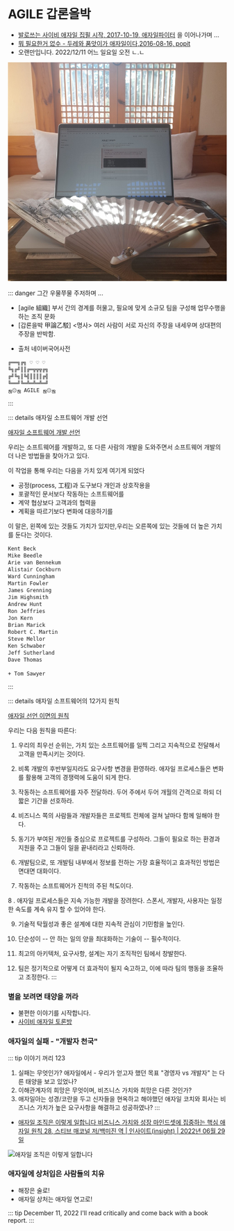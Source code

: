 # AGILE 갑론을박
- [발로쓰는 사이비 애자일 집필 시작, 2017-10-19, 애자일파이터](https://agile-fighter.github.io/2017/10/19/first/) 을 이어나가며 ...
- [뭐 필요한거 없수 - 두레와 품앗이가 애자일이다,2016-08-16, popit](https://www.popit.kr/%eb%ad%90-%ed%95%84%ec%9a%94%ed%95%9c%ea%b1%b0-%ec%97%86%ec%88%98-%ec%95%a0%ec%9e%90%ec%9d%bc-%ec%84%b1%ea%b3%b5-%ec%b2%99%eb%8f%84/)
- 오랜만입니다. 2022/12/11 어느 일요일 오전 ㄴ.ㄴ

![애자일 사랑방](../../../images/agile/agile-sarangbang.jpeg)

::: danger 그간 우물쭈물 주저하며 ...
- [agile 組織] 부서 간의 경계를 허물고, 필요에 맞게 소규모 팀을 구성해 업무수행을 하는 조직 문화
- [갑론을박 甲論乙駁] <명사> 여러 사람이 서로 자신의 주장을 내세우며 상대편의 주장을 반박함.

* 출처 네이버국어사전
``` LOVE
╔══╗╔╗ ♡ ♡ ♡
╚╗╔╝║║╔═╦╦╦╔╗
╔╝╚╗║╚╣║║║║╔╣
╚══╝╚═╩═╩═╩═╝
ஜ۞ஜ AGILE ஜ۞ஜ
```
:::

::: details 애자일 소프트웨어 개발 선언

[애자일 소프트웨어 개발 선언](https://agilemanifesto.org/iso/ko/manifesto.html)

우리는 소프트웨어를 개발하고, 또 다른 사람의 개발을
도와주면서 소프트웨어 개발의 더 나은 방법들을 찾아가고
있다. 

이 작업을 통해 우리는 다음을 가치 있게 여기게 되었다

- 공정(process, 工程)과 도구보다 개인과 상호작용을
- 포괄적인 문서보다 작동하는 소프트웨어를
- 계약 협상보다 고객과의 협력을
- 계획을 따르기보다 변화에 대응하기를

이 말은, 왼쪽에 있는 것들도 가치가 있지만,우리는 오른쪽에 있는 것들에 더 높은 가치를 둔다는 것이다.

``` agile
Kent Beck
Mike Beedle
Arie van Bennekum
Alistair Cockburn
Ward Cunningham
Martin Fowler
James Grenning
Jim Highsmith
Andrew Hunt
Ron Jeffries
Jon Kern
Brian Marick
Robert C. Martin
Steve Mellor
Ken Schwaber
Jeff Sutherland
Dave Thomas

+ Tom Sawyer
```
:::

::: details 애자일 소프트웨어의 12가지 원칙

[애자일 선언 이면의 원칙](https://agilemanifesto.org/iso/ko/principles.html)

우리는 다음 원칙을 따른다:

1. 우리의 최우선 순위는, 가치 있는 소프트웨어를 일찍 그리고 지속적으로 전달해서 고객을 만족시키는 것이다.

2. 비록 개발의 후반부일지라도 요구사항 변경을 환영하라. 애자일 프로세스들은 변화를 활용해 고객의 경쟁력에 도움이 되게 한다.

3. 작동하는 소프트웨어를 자주 전달하라. 두어 주에서 두어 개월의 간격으로 하되 더 짧은 기간을 선호하라.

4. 비즈니스 쪽의 사람들과 개발자들은 프로젝트 전체에 걸쳐 날마다 함께 일해야 한다.

5. 동기가 부여된 개인들 중심으로 프로젝트를 구성하라. 그들이 필요로 하는 환경과 지원을 주고 그들이 일을 끝내리라고 신뢰하라.

6. 개발팀으로, 또 개발팀 내부에서 정보를 전하는 가장 효율적이고 효과적인 방법은 면대면 대화이다.

7. 작동하는 소프트웨어가 진척의 주된 척도이다.

8 . 애자일 프로세스들은 지속 가능한 개발을 장려한다. 스폰서, 개발자, 사용자는 일정한 속도를 계속 유지 할 수 있어야 한다.

9. 기술적 탁월성과 좋은 설계에 대한 지속적 관심이 기민함을 높인다.

10. 단순성이 -- 안 하는 일의 양을 최대화하는 기술이 -- 필수적이다.

11. 최고의 아키텍처, 요구사항, 설계는 자기 조직적인 팀에서 창발한다.

12. 팀은 정기적으로 어떻게 더 효과적이 될지 숙고하고, 이에 따라 팀의 행동을 조율하고 조정한다.
:::

### 별을 보려면 태양을 꺼라
- 불편한 이야기를 시작합니다.
- [사이비 애자일 토론방](https://github.com/log-diginori/log-diginori.github.io/discussions/23)

### 애자일의 실패 - "개발자 천국"
::: tip 이야기 꺼리 123
1. 실패는 무엇인가? 애자일에서 - 우리가 얻고자 했던 목표 "경영자 vs 개발자" 는 다른 태양을 보고 있었나?
2. 이해관계자의 희망은 무엇이며, 비즈니스 가치와 희망은 다른 것인가?
3. 애자일아는 성경/코란을 두고 신자들을 현옥하고 해야했던 애자일 코치와 회사는 비즈니스 가치가 높은 요구사항을 해결하고 성공하였나?
:::
- [애자일 조직은 이렇게 일합니다 비즈니스 가치와 성장 마인드셋에 집중하는 핵심 애자일 원칙 28, 스티브 매코널 저/백미진 역 | 인사이트(insight) | 2022년 06월 29일](http://www.yes24.com/product/goods/110282214?fbclid=IwAR3N963muS9ERSDoiXKaZ1436hjX7AW8z9h6U4zDbMMW7QKy-C-WWujMBsQ)

![애자일 조직은 이렇게 일합니다](http://image.yes24.com/goods/110282214/XL)

### 애자일에 상처입은 사람들의 치유
- 해장은 술로!
- 애자일 상처는 애자일 연고로!

::: tip December 11, 2022
I'll read critically and come back with a book report.
:::